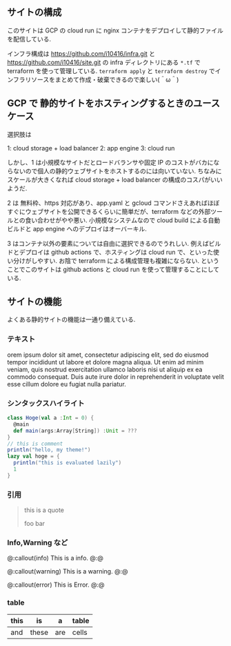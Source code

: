 ## サイトの構成

このサイトは GCP の cloud run に nginx コンテナをデプロイして静的ファイルを配信している.

インフラ構成は https://github.com/i10416/infra.git と https://github.com/i10416/site.git の infra ディレクトリにある `*.tf` で
terraform を使って管理している. `terraform apply` と `terraform destroy` でインフラリソースをまとめて作成・破棄できるので楽しい(＾ω＾)

## GCP で 静的サイトをホスティングするときのユースケース

選択肢は

1: cloud storage + load balancer
2: app engine
3: cloud run

しかし、1 は小規模なサイトだとロードバランサや固定 IP のコストがバカにならないので個人の静的ウェブサイトをホストするのには向いていない. ちなみにスケールが大きくなれば cloud storage + load balancer の構成のコスパがいいようだ.


2 は 無料枠、https 対応があり、app.yaml と gcloud コマンドさえあればほぼすぐにウェブサイトを公開できるくらいに簡単だが、terraform などの外部ツールとの食い合わせがやや悪い. 小規模なシステムなので cloud build による自動ビルドと app engine へのデプロイはオーバーキル.


3 はコンテナ以外の要素については自由に選択できるのでうれしい. 例えばビルドとデプロイは github actions で、ホスティングは cloud run で、といった使い分けがしやすい. お陰で terraform による構成管理も複雑にならない. ということでこのサイトは github actions と cloud run を使って管理することにしている.

## サイトの機能

よくある静的サイトの機能は一通り備えている.

### テキスト

orem ipsum dolor sit amet, consectetur adipiscing elit, sed do eiusmod tempor incididunt ut labore et dolore magna aliqua. Ut enim ad minim veniam, quis nostrud exercitation ullamco laboris nisi ut aliquip ex ea commodo consequat. Duis aute irure dolor in reprehenderit in voluptate velit esse cillum dolore eu fugiat nulla pariatur. 

### シンタックスハイライト

```scala
class Hoge(val a :Int = 0) {
  @main
  def main(args:Array[String]) :Unit = ???
}
// this is comment
println("hello, my theme!")
lazy val hoge = {
  println("this is evaluated lazily")
  1
}
```

### 引用

> this is a quote
>
> foo bar


### Info,Warning など


@:callout(info)
This is a info.
@:@

@:callout(warning)
This is a warning.
@:@

@:callout(error)
This is Error.
@:@


### table

|this | is | a | table|
|---|---|---|---|
|and | these| are|cells|

